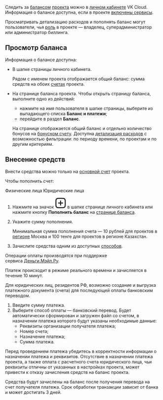 Следить за [балансом](../../start/balance) [проекта](/ru/base/account/concepts/projects) можно в [личном кабинете](https://mcs.mail.ru/app/) VK Cloud. Информация о балансе доступна, если в проекте [включены сервисы](/ru/base/account/start/activation).

<info>

Просматривать детализацию расходов и пополнять баланс могут пользователи, чья [роль](/ru/base/account/concepts/rolesandpermissions) в проекте — владелец, суперадминистратор или администратор биллинга.

</info>

## Просмотр баланса

Информация о балансе доступна:

- В шапке страницы личного кабинета.

   Рядом с именем проекта отображается общий баланс: сумма средств на обоих [счетах](../../start/balance) проекта.

- На странице баланса проекта. Чтобы открыть страницу баланса, выполните одно из действий:

  - нажмите на имя пользователя в шапке страницы, выберите из выпадающего списка **Баланс и платежи**;
  - перейдите в раздел **Баланс**.

   На странице отображается общий баланс и отдельно количество бонусов на [бонусном счету](../../start/balance#bonusnyy-schet). Доступна [детализация расходов](../detail) с возможностью фильтрации: по периоду времени, по проектам и по другим критериям.

## Внесение средств

<info>

Внести средства можно только на [основной счет](../../start/balance#osnovnoy-schet) проекта.

</info>

Чтобы пополнить счет:

<tabs>
<tablist>
<tab>Физические лица</tab>
<tab>Юридические лица</tab>
</tablist>
<tabpanel>

1. Нажмите на значок ![Пополнить](./assets/icon_plus.svg "inline") в шапке странице личного кабинета или нажмите кнопку **Пополнить баланс** на [странице баланса](#prosmotr-balansa).

1. Укажите сумму пополнения.

   Минимальная сумма пополнения счета — 10 рублей для проектов в [регионе](/ru/base/account/concepts/regions) Москва и 100 тенге для проектов в регионе Казахстан.

1. Зачислите средства одним из доступных [способов](../../start/payment-methods).

Операции оплаты производятся при поддержке сервиса [Деньги.Мэйл.Ру](https://money.mail.ru/oferta/payfast).

Платеж происходит в режиме реального времени и зачисляется в течение 10 минут.

</tabpanel>
<tabpanel>

Для юридических лиц, резидентов РФ, возможно создание и выгрузка платежного документа (счета) для последующей оплаты банковским переводом.

1. Введите сумму платежа.
2. Выберите способ оплаты — банковский перевод. Будет автоматически сформирован и загружен файл со счетом, в назначении платежа которого будут указаны необходимые данные:
   - Реквизиты организации получателя платежа;
   - Номер счета;
   - Назначение платежа;
   - Сумма платежа.

<warn>

Перед проведением платежа убедитесь в корректности информации о назначении платежа и реквизитов. Отсутствие в назначении платежа проекта, а также оплата с расчетного счета юридического лица, чьи реквизиты отличны от указанных в настройках проекта, может привести к отказу зачисления средств на баланс проекта.

</warn>

Средства будут зачислены на баланс после получения перевода на счет получателя платежа. Срок обработки транзакции зависит от банка и может достигать 3 дней.

</tabpanel>
</tabs>
